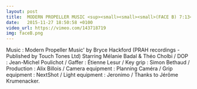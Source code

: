 ```yaml
---
layout: post
title:  MODERN PROPELLER MUSIC <sup><small><small><small>(FACE B) 7:13</small></small></small></sup>
date:   2015-11-27 18:50:58 +0100
video_url: https://vimeo.com/143718719
img: faceB.png
---
```


Music : Modern Propeller Music' by Bryce Hackford
(PRAH recordings - Published by Touch Tones Ltd)
Starring Mélanie Badal & Théo Cholbi / DOP : Jean-Michel Poulichot / Gaffer : Étienne Lesur / Key grip : Simon Bethaud / Production : Alix Billois / Camera equipment : Planning Caméra / Grip equipment : NextShot / Light equipment : Jeronimo / Thanks to Jérôme Krumenacker.
<BR>
	<BR><BR>